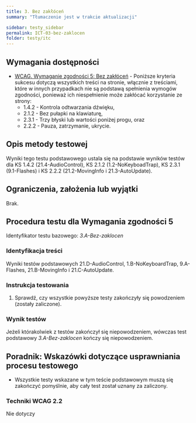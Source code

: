 ```yaml
---
title: 3. Bez zakłóceń
summary: "Tłumaczenie jest w trakcie aktualizacji"

sidebar: testy_sidebar
permalink: ICT-03-bez-zaklocen
folder: testy/itc
---
```



## Wymagania dostępności

-   [WCAG. Wymaganie zgodności 5: Bez zakłóceń](https://wcag.irdpl.pl/guidelines/22/#cc5) - Poniższe kryteria sukcesu dotyczą wszystkich treści na stronie, włącznie z treściami, które w&nbsp;innych przypadkach nie są podstawą spełnienia wymogów zgodności, ponieważ ich niespełnienie może zakłócać korzystanie ze strony:
    -   1.4.2 - Kontrola odtwarzania dźwięku,
    -   2.1.2 - Bez pułapki na klawiaturę,
    -   2.3.1 - Trzy błyski lub wartości poniżej progu, oraz
    -   2.2.2 - Pauza, zatrzymanie, ukrycie.

## Opis metody testowej
Wyniki tego testu podstawowego ustala się na podstawie wyników testów dla KS 1.4.2 (21.4-AudioControl), KS 2.1.2 (1.2-NoKeyboadTrap), KS 2.3.1 (9.1-Flashes) i KS 2.2.2 (21.2-MovingInfo i 21.3-AutoUpdate).

## Ograniczenia, założenia lub wyjątki

Brak.

## Procedura testu dla Wymagania zgodności 5

Identyfikator testu bazowego: *3.A-Bez-zaklocen*

### Identyfikacja treści
Wyniki testów podstawowych 21.D-AudioControl, 1.B-NoKeyboardTrap, 9.A-Flashes, 21.B-MovingInfo i&nbsp;21.C-AutoUpdate.

### Instrukcja testowania
1.  Sprawdź, czy wszystkie powyższe testy zakończyły się powodzeniem (zostały zaliczone).

### Wynik testów
Jeżeli którakolwiek z testów zakończył się niepowodzeniem, wówczas test podstawowy *3.A-Bez-zaklocen* kończy się niepowodzeniem.

##  Poradnik: Wskazówki dotyczące usprawniania procesu testowego
-   Wszystkie testy wskazane w tym teście podstawowym muszą się zakończyć pomyślnie, aby cały test został uznany za zaliczony.


### Techniki WCAG 2.2
Nie dotyczy

